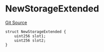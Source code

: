 # NewStorageExtended
[Git Source](https://github.com/ubiquity/ubiquity-dollar/blob/3afad00be7859c9d95a7c7cf9fbaa311b4110995/src/dollar/mocks/MockFacet.sol)


```solidity
struct NewStorageExtended {
    uint256 slot1;
    uint256 slot2;
}
```

